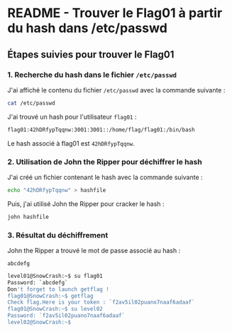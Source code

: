 # README - Trouver le Flag01 à partir du hash dans /etc/passwd

## Étapes suivies pour trouver le Flag01

### 1. Recherche du hash dans le fichier `/etc/passwd`

J'ai affiché le contenu du fichier `/etc/passwd` avec la commande suivante :

```bash
cat /etc/passwd
```

J'ai trouvé un hash pour l'utilisateur `flag01` :

```sh
flag01:42hDRfypTqqnw:3001:3001::/home/flag/flag01:/bin/bash
```

Le hash associé à flag01 est `42hDRfypTqqnw`.

### 2. Utilisation de John the Ripper pour déchiffrer le hash

J'ai créé un fichier contenant le hash avec la commande suivante :

```bash
echo "42hDRfypTqqnw" > hashfile
```

Puis, j'ai utilisé John the Ripper pour cracker le hash :

```bash
john hashfile
```

### 3. Résultat du déchiffrement

John the Ripper a trouvé le mot de passe associé au hash :

`abcdefg`

```bash
level01@SnowCrash:~$ su flag01
Password: `abcdefg`
Don't forget to launch getflag !
flag01@SnowCrash:~$ getflag
Check flag.Here is your token : `f2av5il02puano7naaf6adaaf`
flag01@SnowCrash:~$ su level02
Password: `f2av5il02puano7naaf6adaaf`
level02@SnowCrash:~$ 
```